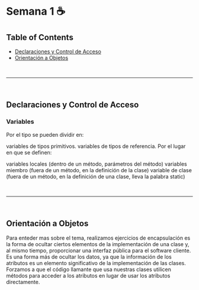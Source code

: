 <a name="top"></a>
# Semana 1 ☕ 

## Table of Contents

  * [Declaraciones y Control de Acceso](#item1)
  * [ Orientación a Objetos](#item2)

  

 </br>

----------

</br>
<a name="item1"></a>

## Declaraciones y Control de Acceso

### Variables

Por el tipo se pueden dividir en:

variables de tipos primitivos.
variables de tipos de referencia.
Por el lugar en que se definen:

variables locales (dentro de un método, parámetros del método)
variables miembro (fuera de un método, en la definición de la clase)
variable de clase (fuera de un método, en la definición de una clase, lleva la palabra static)

</br>

----------

</br>
<a name="item1"></a>

## Orientación a Objetos

Para enteder mas sobre el tema, realizamos ejercicios de encapsulación es la forma de 
ocultar ciertos elementos de la implementación de una
clase y, al mismo tiempo, proporcionar una interfaz pública para el software cliente.
Es una forma más de ocultar los datos, ya que la información de los atributos es 
un elemento significativo de la implementación de las clases. Forzamos a que el código 
llamante que usa nuestras clases utilicen métodos para acceder a los atributos
 en lugar de usar los atributos directamente.









